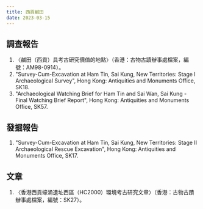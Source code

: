 ```yaml
---
title: 西貢鹹田
date: 2023-03-15
---
```

<adsense></adsense>

## 調查報告
1. 〈鹹田（西貢）具考古研究價值的地點〉（香港：古物古蹟辦事處檔案，編號：AM98-0914）。
2. "Survey-Cum-Excavation at Ham Tin, Sai Kung, New Territories: Stage I Archaeological Survey", Hong Kong: Antiquities and Monuments Office, SK18.
3. "Archaeological Watching Brief for Ham Tin and Sai Wan, Sai Kung - Final Watching Brief Report", Hong Kong: Antiquities and Monuments Office, SK57.

## 發掘報告
1. "Survey-Cum-Excavation at Ham Tin, Sai Kung, New Territories: Stage II Archaeological Rescue Excavation", Hong Kong: Antiquities and Monuments Office, SK17.

## 文章
1. 〈香港西貢蠔涌遺址西區（HC2000）環境考古研究文章〉（香港：古物古蹟辦事處檔案，編號：SK27）。